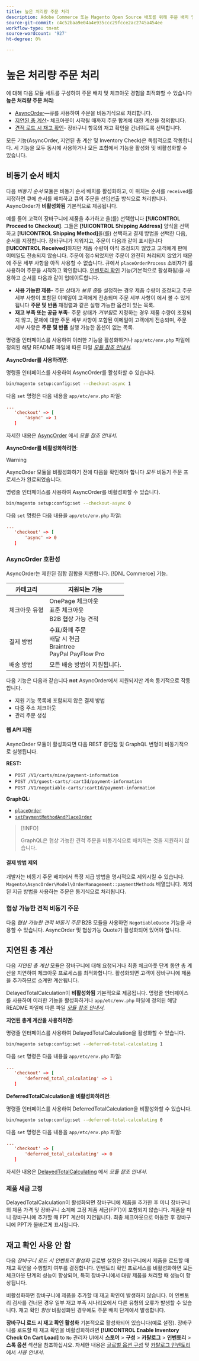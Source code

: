 ```yaml
---
title: 높은 처리량 주문 처리
description: Adobe Commerce 또는 Magento Open Source 배포를 위해 주문 배치 및 체크아웃 경험을 최적화합니다.
source-git-commit: c4c52baa9e04a4e935ccc29fcce2ac2745a454ee
workflow-type: tm+mt
source-wordcount: '927'
ht-degree: 0%

---
```



# 높은 처리량 주문 처리

에 대해 다음 모듈 세트를 구성하여 주문 배치 및 체크아웃 경험을 최적화할 수 있습니다 **높은 처리량 주문 처리**:

- [AsyncOrder](#asynchronous-order-placement)—큐를 사용하여 주문을 비동기식으로 처리합니다.
- [지연된 총 계산](#deferred-total-calculation)- 체크아웃이 시작될 때까지 주문 합계에 대한 계산을 정의합니다.
- [견적 로드 시 재고 확인](#disable-inventory-check)- 장바구니 항목의 재고 확인을 건너뛰도록 선택합니다.

모든 기능(AsyncOrder, 지연된 총 계산 및 Inventory Check)은 독립적으로 작동합니다. 세 기능을 모두 동시에 사용하거나 모든 조합에서 기능을 활성화 및 비활성화할 수 있습니다.

## 비동기 순서 배치

다음 _비동기 순서_ 모듈은 비동기 순서 배치를 활성화하고, 이 위치는 순서를 `received`를 지정하면 큐에 순서를 배치하고 큐의 주문을 선입선출 방식으로 처리합니다. AsyncOrder가 **비활성화됨** 기본적으로 제공됩니다.

예를 들어 고객이 장바구니에 제품을 추가하고 을(를) 선택합니다 **[!UICONTROL Proceed to Checkout]**. 그들은 **[!UICONTROL Shipping Address]** 양식을 선택하고 **[!UICONTROL Shipping Method]**&#x200B;을(를) 선택하고 결제 방법을 선택한 다음, 순서를 지정합니다. 장바구니가 지워지고, 주문이 다음과 같이 표시됩니다 **[!UICONTROL Received]**&#x200B;하지만 제품 수량이 아직 조정되지 않았고 고객에게 판매 이메일도 전송되지 않습니다. 주문이 접수되었지만 주문이 완전히 처리되지 않았기 때문에 주문 세부 사항을 아직 사용할 수 없습니다. 큐에서 `placeOrderProcess` 소비자가 를 사용하여 주문을 시작하고 확인합니다. [인벤토리 확인](#disable-inventory-check) 기능(기본적으로 활성화됨)을 사용하고 순서를 다음과 같이 업데이트합니다.

- **사용 가능한 제품**- 주문 상태가 _보류 중_&#x200B;를 설정하는 경우 제품 수량이 조정되고 주문 세부 사항이 포함된 이메일이 고객에게 전송되며 주문 세부 사항이 에서 볼 수 있게 됩니다 **주문 및 반품** 재정렬과 같은 실행 가능한 옵션이 있는 목록.
- **재고 부족 또는 공급 부족**- 주문 상태가 _거부됨_&#x200B;로 지정하는 경우 제품 수량이 조정되지 않고, 문제에 대한 주문 세부 사항이 포함된 이메일이 고객에게 전송되며, 주문 세부 사항은 **주문 및 반품** 실행 가능한 옵션이 없는 목록.

명령줄 인터페이스를 사용하여 이러한 기능을 활성화하거나 `app/etc/env.php` 파일에 정의된 해당 README 파일에 따른 파일 [_모듈 참조 안내서_][mrg].

**AsyncOrder를 사용하려면**:

명령줄 인터페이스를 사용하여 AsyncOrder를 활성화할 수 있습니다.

```bash
bin/magento setup:config:set --checkout-async 1
```

다음 `set` 명령은 다음 내용을 `app/etc/env.php` 파일:

```conf
...
   'checkout' => [
       'async' => 1
   ]
```

자세한 내용은 [AsyncOrder] 에서 _모듈 참조 안내서_.

**AsyncOrder를 비활성화하려면**:

>[!WARNING]
>
>AsyncOrder 모듈을 비활성화하기 전에 다음을 확인해야 합니다 _모두_ 비동기 주문 프로세스가 완료되었습니다.

명령줄 인터페이스를 사용하여 AsyncOrder를 비활성화할 수 있습니다.

```bash
bin/magento setup:config:set --checkout-async 0
```

다음 `set` 명령은 다음 내용을 `app/etc/env.php` 파일:

```conf
...
   'checkout' => [
       'async' => 0
   ]
```

### AsyncOrder 호환성

AsyncOrder는 제한된 집합 집합을 지원합니다. [!DNL Commerce] 기능.

| 카테고리 | 지원되는 기능 |
|---------------- | -----------------------|
| 체크아웃 유형 | OnePage 체크아웃<br>표준 체크아웃<br>B2B 협상 가능 견적 |
| 결제 방법 | 수표/화폐 주문<br>배달 시 현금<br>Braintree<br>PayPal PayFlow Pro |
| 배송 방법 | 모든 배송 방법이 지원됩니다. |

다음 기능은 다음과 같습니다 **not** AsyncOrder에서 지원되지만 계속 동기적으로 작동합니다.

- 지원 기능 목록에 포함되지 않은 결제 방법
- 다중 주소 체크아웃
- 관리 주문 생성

#### 웹 API 지원

AsyncOrder 모듈이 활성화되면 다음 REST 종단점 및 GraphQL 변형이 비동기적으로 실행됩니다.

**REST:**

- `POST /V1/carts/mine/payment-information`
- `POST /V1/guest-carts/:cartId/payment-information`
- `POST /V1/negotiable-carts/:cartId/payment-information`

**GraphQL:**

- [`placeOrder`](https://devdocs.magento.com/guides/v2.4/graphql/mutations/place-order.html)
- [`setPaymentMethodAndPlaceOrder`](https://devdocs.magento.com/guides/v2.4/graphql/mutations/set-payment-place-order.html)

>[!INFO]
>
>GraphQL은 협상 가능한 견적 주문을 비동기식으로 배치하는 것을 지원하지 않습니다.

#### 결제 방법 제외

개발자는 비동기 주문 배치에서 특정 지급 방법을 명시적으로 제외시킬 수 있습니다. `Magento\AsyncOrder\Model\OrderManagement::paymentMethods` 배열입니다. 제외된 지급 방법을 사용하는 주문은 동기식으로 처리됩니다.

### 협상 가능한 견적 비동기 주문

다음 _협상 가능한 견적 비동기 주문_ B2B 모듈을 사용하면 `NegotiableQuote` 기능을 사용할 수 있습니다. AsyncOrder 및 협상가능 Quote가 활성화되어 있어야 합니다.

## 지연된 총 계산

다음 _지연된 총 계산_ 모듈은 장바구니에 대해 요청되거나 최종 체크아웃 단계 동안 총 계산을 지연하여 체크아웃 프로세스를 최적화합니다. 활성화되면 고객이 장바구니에 제품을 추가하므로 소계만 계산됩니다.

DelayedTotalCalculation이 **비활성화됨** 기본적으로 제공됩니다. 명령줄 인터페이스를 사용하여 이러한 기능을 활성화하거나 `app/etc/env.php` 파일에 정의된 해당 README 파일에 따른 파일 [_모듈 참조 안내서_][mrg].

**지연된 총계 계산을 사용하려면**:

명령줄 인터페이스를 사용하여 DelayedTotalCalculation을 활성화할 수 있습니다.

```bash
bin/magento setup:config:set --deferred-total-calculating 1
```

다음 `set` 명령은 다음 내용을 `app/etc/env.php` 파일:

```conf
...
   'checkout' => [
       'deferred_total_calculating' => 1
   ]
```

**DeferredTotalCalculation을 비활성화하려면**:

명령줄 인터페이스를 사용하여 DeferredTotalCalculation을 비활성화할 수 있습니다.

```bash
bin/magento setup:config:set --deferred-total-calculating 0
```

다음 `set` 명령은 다음 내용을 `app/etc/env.php` 파일:

```conf
...
   'checkout' => [
       'deferred_total_calculating' => 0
   ]
```

자세한 내용은 [DelayedTotalCalculating] 에서 _모듈 참조 안내서_.

### 제품 세금 고정

DelayedTotalCalculation이 활성화되면 장바구니에 제품을 추가한 후 미니 장바구니의 제품 가격 및 장바구니 소계에 고정 제품 세금(FPT)이 포함되지 않습니다. 제품을 미니 장바구니에 추가할 때 FPT 계산이 지연됩니다. 최종 체크아웃으로 이동한 후 장바구니에 PPT가 올바르게 표시됩니다.

## 재고 확인 사용 안 함

다음 _장바구니 로드 시 인벤토리 활성화_ 글로벌 설정은 장바구니에서 제품을 로드할 때 재고 확인을 수행할지 여부를 결정합니다. 인벤토리 확인 프로세스를 비활성화하면 모든 체크아웃 단계의 성능이 향상되며, 특히 장바구니에서 대량 제품을 처리할 때 성능이 향상됩니다.

비활성화하면 장바구니에 제품을 추가할 때 재고 확인이 발생하지 않습니다. 이 인벤토리 검사를 건너뛴 경우 일부 재고 부족 시나리오에서 다른 유형의 오류가 발생할 수 있습니다. 재고 확인 _항상_ 비활성화된 경우에도 주문 배치 단계에서 발생합니다.

**장바구니 로드 시 재고 확인 활성화** 기본적으로 활성화되어 있습니다(예로 설정). 장바구니를 로드할 때 재고 확인을 비활성화하려면 **[!UICONTROL Enable Inventory Check On Cart Load]** to `No` 관리자 UI에서 **스토어** > **구성** > **카탈로그** > **인벤토리** > **스톡 옵션** 섹션을 참조하십시오. 자세한 내용은 [글로벌 옵션 구성][global] 및 [카탈로그 인벤토리][inventory] 에서 _사용 안내서_.

<!-- link definitions -->

[Apply patches]: https://devdocs.magento.com/cloud/project/project-patch.html
[global]: https://docs.magento.com/user-guide/catalog/inventory-options-global.html
[inventory]: https://docs.magento.com/user-guide/configuration/catalog/inventory.html
[Install extensions]: https://devdocs.magento.com/extensions/install/
[cloud-extensions]: https://devdocs.magento.com/cloud/howtos/install-components.html

[mrg]: https://devdocs.magento.com/guides/v2.4//mrg/intro.html
[AsyncOrder]: https://devdocs.magento.com/guides/v2.4/mrg/module-async-order.html
[DelayedTotalCalculating]: https://devdocs.magento.com/guides/v2.4/mrg/module-deferred-total-calculating.html
[NegotiableQuoteAsyncOrder]: https://devdocs.magento.com/guides/v2.4/mrg/module-negotiable-quote-async-order.html
